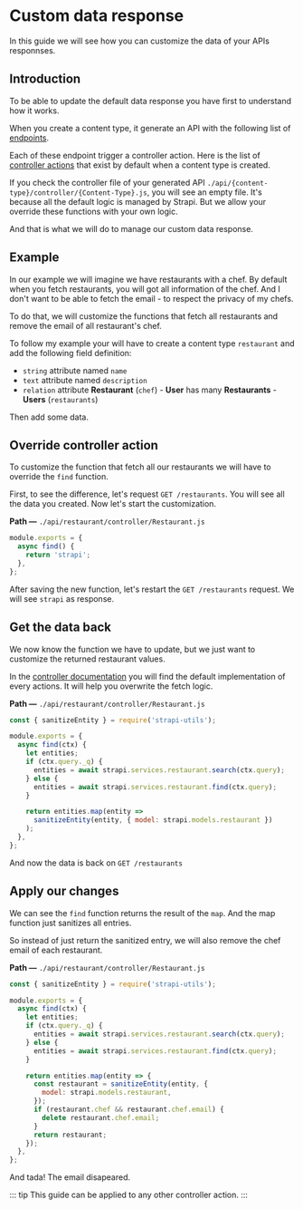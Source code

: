 # Custom data response

In this guide we will see how you can customize the data of your APIs responnses.

## Introduction

To be able to update the default data response you have first to understand how it works.

When you create a content type, it generate an API with the following list of [endpoints](../content-api/endpoint).

Each of these endpoint trigger a controller action. Here is the list of [controller actions](../concepts/controller.md) that exist by default when a content type is created.

If you check the controller file of your generated API `./api/{content-type}/controller/{Content-Type}.js`, you will see an empty file. It's because all the default logic is managed by Strapi. But we allow your override these functions with your own logic.

And that is what we will do to manage our custom data response.

## Example

In our example we will imagine we have restaurants with a chef. By default when you fetch restaurants, you will got all information of the chef.
And I don't want to be able to fetch the email - to respect the privacy of my chefs.

To do that, we will customize the functions that fetch all restaurants and remove the email of all restaurant's chef.

To follow my example your will have to create a content type `restaurant` and add the following field definition:

- `string` attribute named `name`
- `text` attribute named `description`
- `relation` attribute **Restaurant** (`chef`) - **User** has many **Restaurants** - **Users** (`restaurants`)

Then add some data.

## Override controller action

To customize the function that fetch all our restaurants we will have to override the `find` function.

First, to see the difference, let's request `GET /restaurants`. You will see all the data you created.
Now let's start the customization.

**Path —** `./api/restaurant/controller/Restaurant.js`

```js
module.exports = {
  async find() {
    return 'strapi';
  },
};
```

After saving the new function, let's restart the `GET /restaurants` request. We will see `strapi` as response.

## Get the data back

We now know the function we have to update, but we just want to customize the returned restaurant values.

In the [controller documentation](../concepts/controllers.html#extending-a-model-controller) you will find the default implementation of every actions. It will help you overwrite the fetch logic.

**Path —** `./api/restaurant/controller/Restaurant.js`

```js
const { sanitizeEntity } = require('strapi-utils');

module.exports = {
  async find(ctx) {
    let entities;
    if (ctx.query._q) {
      entities = await strapi.services.restaurant.search(ctx.query);
    } else {
      entities = await strapi.services.restaurant.find(ctx.query);
    }

    return entities.map(entity =>
      sanitizeEntity(entity, { model: strapi.models.restaurant })
    );
  },
};
```

And now the data is back on `GET /restaurants`

## Apply our changes

We can see the `find` function returns the result of the `map`. And the map function just sanitizes all entries.

So instead of just return the sanitized entry, we will also remove the chef email of each restaurant.

**Path —** `./api/restaurant/controller/Restaurant.js`

```js
const { sanitizeEntity } = require('strapi-utils');

module.exports = {
  async find(ctx) {
    let entities;
    if (ctx.query._q) {
      entities = await strapi.services.restaurant.search(ctx.query);
    } else {
      entities = await strapi.services.restaurant.find(ctx.query);
    }

    return entities.map(entity => {
      const restaurant = sanitizeEntity(entity, {
        model: strapi.models.restaurant,
      });
      if (restaurant.chef && restaurant.chef.email) {
        delete restaurant.chef.email;
      }
      return restaurant;
    });
  },
};
```

And tada! The email disapeared.

::: tip
This guide can be applied to any other controller action.
:::
